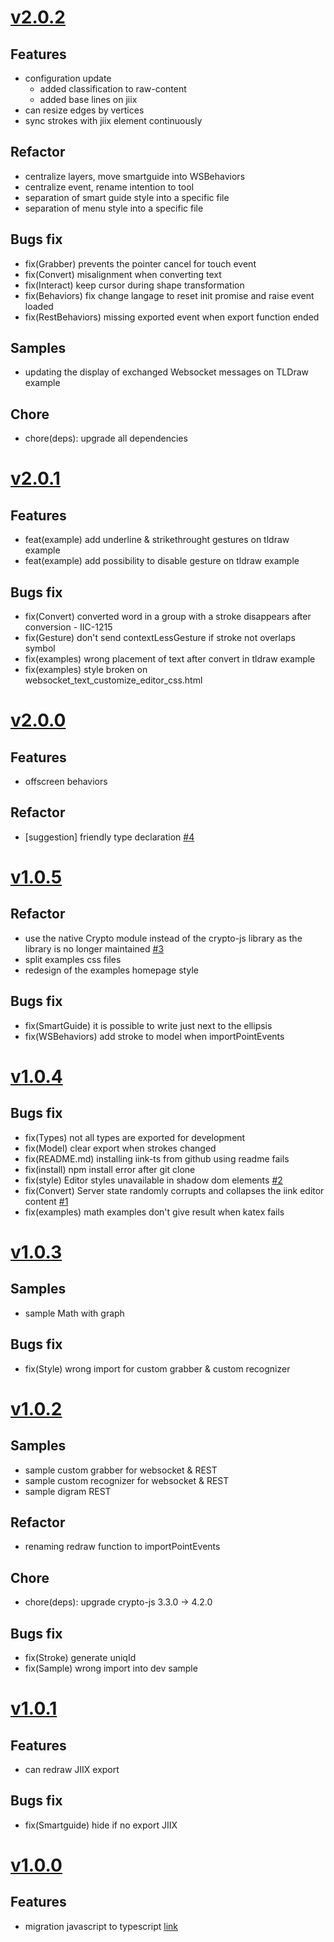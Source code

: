 # [v2.0.2](https://github.com/MyScript/iinkTS/tree/v2.0.2)

## Features
- configuration update
  - added classification to raw-content
  - added base lines on jiix
- can resize edges by vertices
- sync strokes with jiix element continuously

## Refactor
- centralize layers, move smartguide into WSBehaviors
- centralize event, rename intention to tool
- separation of smart guide style into a specific file
- separation of menu style into a specific file

## Bugs fix
- fix(Grabber) prevents the pointer cancel for touch event
- fix(Convert) misalignment when converting text
- fix(Interact) keep cursor during shape transformation
- fix(Behaviors) fix change langage to reset init promise and raise event loaded
- fix(RestBehaviors) missing exported event when export function ended

## Samples
- updating the display of exchanged Websocket messages on TLDraw example

## Chore
- chore(deps): upgrade all dependencies

# [v2.0.1](https://github.com/MyScript/iinkTS/tree/v2.0.1)

## Features
- feat(example) add underline & strikethrought gestures on tldraw example
- feat(example) add possibility to disable gesture on tldraw example

## Bugs fix
- fix(Convert) converted word in a group with a stroke disappears after conversion - IIC-1215
- fix(Gesture) don't send contextLessGesture if stroke not overlaps symbol
- fix(examples) wrong placement of text after convert in tldraw example
- fix(examples) style broken on websocket_text_customize_editor_css.html

# [v2.0.0](https://github.com/MyScript/iinkTS/tree/v2.0.0)

## Features
- offscreen behaviors

## Refactor
- [suggestion] friendly type declaration [#4](https://github.com/MyScript/iinkTS/issues/4)

# [v1.0.5](https://github.com/MyScript/iinkTS/tree/v1.0.5)

## Refactor
- use the native Crypto module instead of the crypto-js library as the library is no longer maintained [#3](https://github.com/MyScript/iinkTS/issues/3)
- split examples css files
- redesign of the examples homepage style

## Bugs fix
- fix(SmartGuide) it is possible to write just next to the ellipsis
- fix(WSBehaviors) add stroke to model when importPointEvents

# [v1.0.4](https://github.com/MyScript/iinkTS/tree/v1.0.4)

## Bugs fix
- fix(Types) not all types are exported for development
- fix(Model) clear export when strokes changed
- fix(README.md) installing iink-ts from github using readme fails
- fix(install) npm install error after git clone
- fix(style) Editor styles unavailable in shadow dom elements [#2](https://github.com/MyScript/iinkTS/issues/2)
- fix(Convert) Server state randomly corrupts and collapses the iink editor content [#1](https://github.com/MyScript/iinkTS/issues/1)
- fix(examples) math examples don't give result when katex fails
# [v1.0.3](https://github.com/MyScript/iinkTS/tree/v1.0.3)

## Samples
- sample Math with graph

## Bugs fix
- fix(Style) wrong import for custom grabber & custom recognizer

# [v1.0.2](https://github.com/MyScript/iinkTS/tree/v1.0.2)

## Samples
- sample custom grabber for websocket & REST
- sample custom recognizer for websocket & REST
- sample digram REST

## Refactor
- renaming redraw function to importPointEvents

## Chore
- chore(deps): upgrade crypto-js 3.3.0 -> 4.2.0

## Bugs fix
- fix(Stroke) generate uniqId
- fix(Sample) wrong import into dev sample

# [v1.0.1](https://github.com/MyScript/iinkTS/tree/v1.0.1)

## Features
- can redraw JIIX export

## Bugs fix
- fix(Smartguide) hide if no export JIIX
# [v1.0.0](https://github.com/MyScript/iinkTS/tree/v1.0.0)

## Features
- migration javascript to typescript [link](https://github.com/MyScript/iinkTS)
